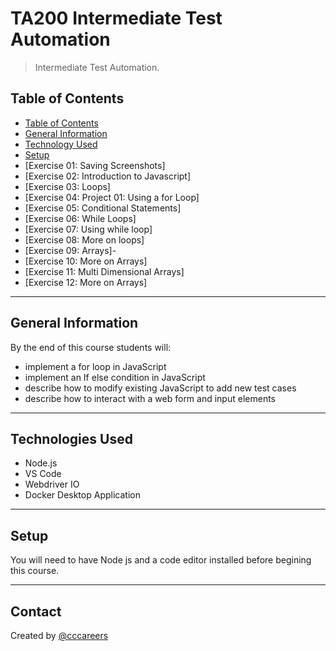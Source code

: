# TA200 Intermediate Test Automation

> Intermediate Test Automation.

## Table of Contents

- [Table of Contents](#table-of-contents)
- [General Information](#general-information)
- [Technology Used](#technologies-used)
- [Setup](#setup)
- [Exercise 01: Saving Screenshots]
- [Exercise 02: Introduction to Javascript]
- [Exercise 03: Loops]
- [Exercise 04: Project 01: Using a for Loop]
- [Exercise 05: Conditional Statements]
- [Exercise 06: While Loops]
- [Exercise 07: Using while loop]
- [Exercise 08: More on loops]
- [Exercise 09: Arrays]-
- [Exercise 10: More on Arrays]
- [Exercise 11: Multi Dimensional Arrays]
- [Exercise 12: More on Arrays]

---

## General Information

By the end of this course students will:

- implement a for loop in JavaScript
- implement an If else condition in JavaScript
- describe how to modify existing JavaScript to add new test cases
- describe how to interact with a web form and input elements

---

## Technologies Used

- Node.js
- VS Code
- Webdriver IO
- Docker Desktop Application

---

## Setup

You will need to have Node js and a code editor installed before begining this course.

---

## Contact

Created by [@cccareers](https://github.com/cccareers)
